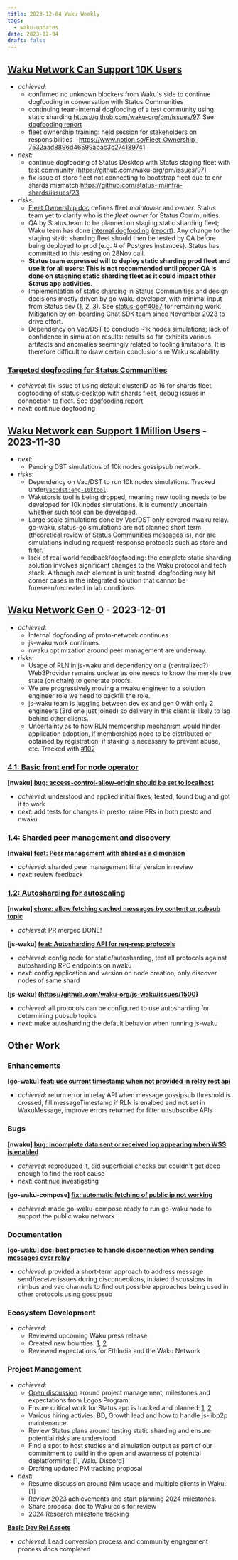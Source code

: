 ```yaml
---
title: 2023-12-04 Waku Weekly
tags:
  - waku-updates
date: 2023-12-04
draft: false
---
```

## [Waku Network Can Support 10K Users](https://github.com/waku-org/pm/issues/12)

- _achieved:_
	- confirmed no unknown blockers from Waku's side to continue dogfooding in conversation with Status Communities
	- continuing team-internal dogfooding of a test community using static sharding https://github.com/waku-org/pm/issues/97. See [dogfooding report](https://github.com/waku-org/pm/issues/97#issuecomment-1829050821)
	- fleet ownership training: held session for stakeholders on responsibilities - https://www.notion.so/Fleet-Ownership-7532aad8896d46599abac3c274189741
- _next:_
	- continue dogfooding of Status Desktop with Status staging fleet with test community (https://github.com/waku-org/pm/issues/97)
	- fix issue of store fleet not connecting to bootstrap fleet due to enr shards mismatch https://github.com/status-im/infra-shards/issues/23
- _risks:_
	- [Fleet Ownership doc](https://www.notion.so/Fleet-Ownership-7532aad8896d46599abac3c274189741) defines fleet _maintainer_ and _owner_. Status team yet to clarify who is the _fleet owner_ for Status Communities.
	- QA by Status team to be planned on staging static sharding fleet; Waku team has done [internal dogfooding](https://github.com/waku-org/pm/issues/97) ([report](https://github.com/waku-org/pm/issues/97#issuecomment-1829050821)). Any change to the staging static sharding fleet should then be tested by QA before being deployed to prod (e.g. # of Postgres instances). Status has committed to this testing on 28Nov call.
	- **Status team expressed will to deploy static sharding prod fleet and use it for all users: This is not recommended until proper QA is done on stagning static sharding fleet as it could impact other Status app activities**.
	- Implementation of static sharding in Status Communities and design decisions mostly driven by go-waku developer, with minimal input from Status dev ([1](https://github.com/status-im/status-go/pull/4161), [2](https://github.com/status-im/status-go/pull/4094), [3](https://github.com/status-im/status-go/pull/4093)). See [status-go#4057](https://github.com/status-im/status-go/issues/4057) for remaining work. Mitigation by on-boarding Chat SDK team since November 2023 to drive effort.
	- Dependency on Vac/DST to conclude ~1k nodes simulations; lack of confidence in simulation results: results so far exhibits various artifacts and anomalies seemingly related to tooling limitations. It is therefore difficult to draw certain conclusions re Waku scalability.

### [Targeted dogfooding for Status Communities](https://github.com/waku-org/pm/issues/97)

- _achieved_: fix issue of using default clusterID as 16 for shards fleet, dogfooding of status-desktop with shards fleet, debug issues in connection to fleet. See [dogfooding report](https://github.com/waku-org/pm/issues/97#issuecomment-1829050821)
- _next_: continue dogfooding

## [Waku Network can Support 1 Million Users](https://github.com/waku-org/pm/issues/83) - 2023-11-30

- _next_:
	- Pending DST simulations of 10k nodes gossipsub network.
- _risks_:
	- Dependency on Vac/DST to run 10k nodes simulations. Tracked under[`vac:dst:eng-10ktool`](https://roadmap.logos.co/tags/vac-updates).
	- Wakutorsis tool is being dropped, meaning new tooling needs to be developed for 10k nodes simulations. It is currently uncertain whether such tool can be developed.
	- Large scale simulations done by Vac/DST only covered nwaku relay. go-waku, status-go simulations are not planned short term (theoretical review of Status Communities messages is), nor are simulations including request-response protocols such as store and filter.
	- lack of real world feedback/dogfooding: the complete static sharding solution involves significant changes to the Waku protocol and tech stack. Although each element is unit tested, dogfooding may hit corner cases in the integrated solution that cannot be foreseen/recreated in lab conditions.

## [Waku Network Gen 0](https://github.com/waku-org/pm/issues/50) - 2023-12-01

- _achieved_:
	- Internal dogfooding of proto-network continues.
	- js-waku work continues.
	- nwaku optimization around peer management are underway.
- _risks_:
	- Usage of RLN in js-waku and dependency on a (centralized?) Web3Provider remains unclear as one needs to know the merkle tree state (on chain) to generate proofs.
	- We are progressively moving a nwaku engineer to a solution engineer role we need to backfill the role.
	- js-waku team is juggling between dev ex and gen 0 with only 2 engineers (3rd one just joined) so delivery in this client is likely to lag behind other clients.
	- Uncertainty as to how RLN membership mechanism would hinder application adoption, if memberships need to be distributed or obtained by registration, if staking is necessary to prevent abuse, etc. Tracked with [#102](https://github.com/waku-org/pm/issues/102)

### [4.1: Basic front end for node operator](https://github.com/waku-org/pm/issues/100)

**[nwaku] [bug: access-control-allow-origin should be set to localhost](https://github.com/waku-org/nwaku/issues/2223)**

- _achieved_: understood and applied initial fixes, tested, found bug and got it to work
- _next_: add tests for changes in presto, raise PRs in both presto and nwaku

### [1.4: Sharded peer management and discovery](https://github.com/waku-org/pm/issues/67)

**[nwaku] [feat: Peer management with shard as a dimension](https://github.com/waku-org/nwaku/issues/1940)**

- _achieved_: sharded peer management final version in review
- _next_: review feedback

### [1.2: Autosharding for autoscaling](https://github.com/waku-org/pm/issues/65)

**[nwaku] [chore: allow fetching cached messages by content or pubsub topic](https://github.com/waku-org/nwaku/issues/2201)**

- _achieved_: PR merged DONE!

**[js-waku] [feat: Autosharding API for req-resp protocols](https://github.com/waku-org/js-waku/issues/1500)**

- _achieved_: config node for static/autosharding, test all protocols against autosharding RPC endpoints on nwaku
- _next_: config application and version on node creation, only discover nodes of same shard

**[js-waku] (https://github.com/waku-org/js-waku/issues/1500)**

- _achieved_: all protocols can be configured to use autosharding for determining pubsub topics
- _next_: make autosharding the default behavior when running js-waku
## Other Work

### Enhancements

**[go-waku] [feat: use current timestamp when not provided in relay rest api](https://github.com/waku-org/go-waku/issues/926)**

- _achieved_: return error in relay API when message gossipsub threshold is crossed, fill messageTimestamp if RLN is enalbed and not set in WakuMessage, improve errors returned for filter unsubscribe APIs

### Bugs

**[nwaku] [bug: incomplete data sent or received log appearing when WSS is enabled](https://github.com/waku-org/nwaku/issues/2245)**

- _achieved_: reproduced it, did superficial checks but couldn't get deep enough to find the root cause
- _next_: continue investigating

 **[go-waku-compose] [fix: automatic fetching of public ip not working](https://github.com/waku-org/go-waku-compose/issues/3)**

- _achieved_: made go-waku-compose ready to run go-waku node to support the public waku network

### Documentation

**[go-waku] [doc: best practice to handle disconnection when sending messages over relay](https://github.com/waku-org/go-waku/issues/921)**

- _achieved_: provided a short-term approach to address message send/receive issues during disconnections, intiated discussions in nimbus and vac channels to find out possible approaches being used in other protocols using gossipsub

### Ecosystem Development

- _achieved_:
	- Reviewed upcoming Waku press release
	- Created new bounties: [1](https://github.com/waku-org/bounties/issues/17), [2](https://github.com/waku-org/bounties/issues/18)
	- Reviewed expectations for EthIndia and the Waku Network

### Project Management

- _achieved_:
	- [Open discussion](https://forum.vac.dev/t/reviewing-milestone-planning/238/4) around project management, milestones and expectations from Logos Program.
	- Ensure critical work for Status app is tracked and planned: [1](https://github.com/status-im/status-go/issues/4366), [2](https://github.com/waku-org/go-waku/issues/921)
	- Various hiring activies: BD, Growth lead and how to handle js-libp2p maintenance
	- Review Status plans around testing static sharding and ensure potential risks are understood.
	- Find a spot to host studies and simulation output as part of our commitment to build in the open and awarness of potential deplatforming: [1, Waku Discord]
	- Drafting updated PM tracking proposal
- _next_:
	- Resume discussion around Nim usage and multiple clients in Waku: [1]
	- Review 2023 achievements and start planning 2024 milestones.
	- Share proposal doc to Waku cc's for review
	- 2024 Research milestone tracking

**[Basic Dev Rel Assets](https://github.com/waku-org/pm/issues/32)**

- _achieved_: Lead conversion process and community engagement process docs completed
